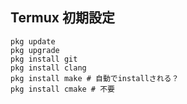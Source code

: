 ## Termux 初期設定
```
pkg update
pkg upgrade
pkg install git
pkg install clang
pkg install make # 自動でinstallされる？
pkg install cmake # 不要
```
